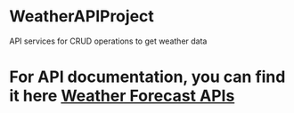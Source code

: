 # WeatherAPIProject
API services for CRUD operations to get weather data
# For API documentation, you can find it here [Weather Forecast APIs ](https://app.swaggerhub.com/apis-docs/TRUNGTINH3022_1/Weather_Forecast_API/1.0.0)

